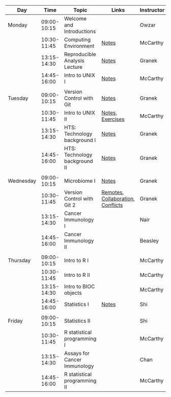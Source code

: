 | Day       |        Time | Topic                         | Links                                                                                                                                                                                               | Instructor |
|-----------|-------------|-------------------------------|-----------------------------------------------------------------------------------------------------------------------------------------------------------------------------------------------------|------------|
| Monday    | 09:00-10:15 | Welcome and Introductions     |                                                                                                                                                                                                     | Owzar      |
|           | 10:30-11:45 | Computing Environment         | [Notes](../computing/intro/IntroToCompBoot.Rmd)                                                                                                                                                     | McCarthy   |
|           | 13:15-14:30 | Reproducible Analysis Lecture | [Notes](../computing/reproducible/reproducible_research_lecture_jupyter.Rmd)                                                                                                                        | Granek     |
|           | 14:45-16:00 | Intro to UNIX I               | [Notes](../computing/unix/Unix_01.Rmd)                                                                                                                                                              | McCarthy   |
|           |             |                               |                                                                                                                                                                                                     |            |
| Tuesday   | 09:00-10:15 | Version Control with Git      | [Notes](../computing/reproducible/git_overview.Rmd)                                                                                                                                                 | Granek     |
|           | 10:30-11:45 | Intro to UNIX II              | [Notes](../computing/unix/Unix_02.Rmd), [Exercises](../computing/unix/Exercises.Rmd)                                                                                                                | McCarthy   |
|           | 13:15-14:30 | HTS: Technology background I  | [Notes](../biology/hts_background.pdf)                                                                                                                                                              | Granek     |
|           | 14:45-16:00 | HTS: Technology background II | [Notes](../biology/hts_background.pdf)                                                                                                                                                              | Granek     |
|           |             |                               |                                                                                                                                                                                                     |            |
| Wednesday | 09:00-10:15 | Microbiome I                  | [Notes](../biology/microbiome_overview.pdf)                                                                                                                                                         | Granek     |
|           | 10:30-11:45 | Version Control with Git 2    | [Remotes](../computing/reproducible/git_overview.Rmd#remotes-in-github), [Collaboration](../computing/reproducible/git_collaboration.Rmd), [Conflicts](../computing/reproducible/git_conflicts.Rmd) | Granek     |
|           | 13:15-14:30 | Cancer Immunology I           |                                                                                                                                                                                                     | Nair       |
|           | 14:45-16:00 | Cancer Immunology II          |                                                                                                                                                                                                     | Beasley    |
|           |             |                               |                                                                                                                                                                                                     |            |
| Thursday  | 09:00-10:15 | Intro to R I                  |                                                                                                                                                                                                     | McCarthy   |
|           | 10:30-11:45 | Intro to R II                 |                                                                                                                                                                                                     | McCarthy   |
|           | 13:15-14:30 | Intro to BIOC objects         |                                                                                                                                                                                                     | McCarthy   |
|           | 14:45-16:00 | Statistics I                  |       [Notes](../statistics/Lectures/PS_MIC2021_GenStat.pdf)                                                                                                                                                                                              | Shi        |
|           |             |                               |                                                                                                                                                                                                     |            |
| Friday    | 09:00-10:15 | Statistics II                 |                                                                                                                                                                                                     | Shi        |
|           | 10:30-11:45 | R statistical programming I   |                                                                                                                                                                                                     | McCarthy   |
|           | 13:15-14:30 | Assays for Cancer Immunology  |                                                                                                                                                                                                     | Chan       |
|           | 14:45-16:00 | R statistical programming II  |                                                                                                                                                                                                     | McCarthy   |
